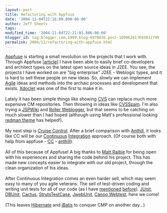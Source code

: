 ```yaml
---
layout: post
title: Refactoring with Appfuse
date: '2004-11-04T22:16:00.000-06:00'
author: Jeff Sheets
tags:
modified_time: '2004-11-04T22:21:01.866-06:00'
blogger_id: tag:blogger.com,1999:blog-6970836.post-109962817693032799
permalink: 2004/11/refactoring-with-appfuse.html
---
```


<a
      href="http://raibledesigns.com/wiki/Wiki.jsp?page=AppFuse">Appfuse</a> is starting a
      small revolution on the projects that I work with. Through Appfuse [<a
      href="http://today.java.net/pub/a/today/2004/07/15/thefuse.html">article</a>] I have
      been able to easily brief co-developers and architect types on the latest open source ideas in
      J2EE. You see, the projects I have worked on are "big enterprise" J2EE - Weblogic types, and
      it is hard to sell these people on new ideas. So, slowly we can implement <a
      href="http://www.martinfowler.com/articles/newMethodology.html">Agile</a> ideas and
      methods into the archaic processes and development that exists. <a
      href="http://xdoclet.sf.net/">Xdoclet</a> was one of the first to make it in.
      <br />
      <br />Lately it has been simple things like showing <a
      href="http://cvshome.org/">CVS</a> can replace much more expensive CM repositories.
      Then throwing in ideas like <a
      href="http://www.badgers-in-foil.co.uk/projects/cvsspam/">CVSSpam</a>. I'm also
      trying a <a href="http://www.jspwiki.org/">JSPWiki</a> and <a
      href="http://rollerweblogger.org/page/project">Roller Weblogger</a>, but that seems
      to be catching on much slower than I had hoped (although using Matt's professional looking
      <a href="http://www.raibledesigns.com/wiki/templates/redman.tar.gz">redman
      theme</a> has helped!).
      <br />
      <br />My next step is <a href="http://cruisecontrol.sourceforge.net/">Cruise
      Control</a>. After a brief comparison with <a
      href="http://www.urbancode.com/projects/anthill/default.jsp">Anthill</a>, it looks
      like CC will be our <a
      href="http://www.martinfowler.com/articles/continuousIntegration.html">Continuous</a>
      <a
      href="http://www.clarkware.com/cgi/blosxom/2004/10/19#TheyNeedABuildMachine">Integration</a>
      approach. (Of course both with help from appfuse - <a
      href="http://raibledesigns.com/wiki/Wiki.jsp?page=AppFuseCruiseControl">CC</a> -
      <a href="http://raibledesigns.com/wiki/Wiki.jsp?page=AppFuseAnthill">anthill</a>).
      <br />
      <br />All of this because of Appfuse! A big thanks to <a
      href="http://raibledesigns.com/">Matt Raible</a> for being open with his experiences
      and sharing the code behind his project. This has made new concepts easier to integrate with
      our old project, through the clean organization of his ideas.
      <br />
      <br />After Continuous Integration comes an even harder sell, which may seem easy to
      many of you agile veterans. The sell of test-driven coding and writing unit tests for all of
      our code (as I have <a
      href="http://uncommentedbytes.blogspot.com/2004/09/driven-by-tests-hopefully.html">mentioned</a>
      <a
      href="http://uncommentedbytes.blogspot.com/2004/06/ant-junit-task-mishandles-suites.html">before</a>).
      <a href="http://www.junit.org/">JUnit</a>, <a
      href="http://dbunit.sourceforge.net/">DBUnit</a>, <a
      href="http://jakarta.apache.org/cactus/">Cactus</a>, <a
      href="http://strutstestcase.sourceforge.net/">StrutsTestCase</a>, <a
      href="http://jwebunit.sourceforge.net/">JwebUnit</a>, <a
      href="http://webtest.canoo.com/">Canoo Webtest</a>, here we come!
      <br />
      <br />(This leaves <a href="http://www.hibernate.org/">Hibernate</a> and
      <a href="http://ibatis.com/">iBatis</a> to conquer CMP on another day...)